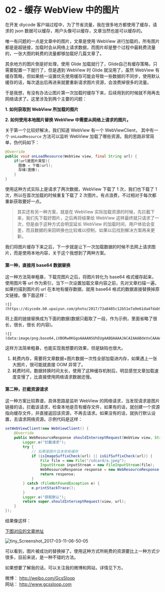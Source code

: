 # 02 - 缓存 WebView 中的图片

在开发 diycode 客户端过程中，为了节省流量，我在很多地方都使用了缓存，请求的 json 数据可以缓存，用户头像可以缓存，文章当然也是可以缓存的。

唯一有问题的一点是文章中的图片，文章是使用 WebView 进行加载的，所有图片都是是超链接，加载时会从网络上请求数据，而图片却是整个过程中最耗费流量的，一张大图的耗费的流量都够加载好几篇文章了。

其余地方的图片倒是好处理，使用 Glide 加载就行了，Glide自己有缓存策略，只需要配置一下就行了，但是遇到 WebView 时 Glide 就没用了，虽然 WebView 有缓存策略，但如果统一设置优先使用缓存可能会导致一些数据的不同步，使用默认缓存的话，每次退出后再进来就要重新请求图片资源，会浪费掉很多的流量。

于是我想，有没有办法让图片第一次加载时缓存下来，后续用到的时候就不用再去网络请求了。这里涉及到两个主要的问题：

**1. 如何获取到 WebView 所加载的图片**

**2. 如何使用本地图片替换 WebView 中需要从网络上请求的图片。**

关于第一个比较好解决，我们知道 WebView 有一个 WebViewClient， 其中有一个 `onLoadResource` 方法可以监听 WebView 加载了哪些资源。我的思路非常简单，伪代码如下：

```java
@Override
public void onLoadResource(WebView view, final String url) {
	if(url是图片类型){
      图像 = 下载(url);
      存储(图像);
	}
}
```

使用这种方式实际上是请求了两次数据，WebView 下载了 1 次，我们也下载了 1 次，所以在首次加载的时候重复下载了 2 次图片。有点浪费，不过相对于每次都重新获取要好一点。

> 其实还有另一种方案，就是在 WebView 实际加载资源的时候，先拦截下来，我们先下载好图片，之后再将结果给 WebView 这样最终就只请求了一次，但是由于这种方式会明显延长 WebView 的加载时间，用户体验会变差，而且数据的来回转换也比较难以控制，如果以后找到解决方案再来更新。

我们将图片缓存下来之后，下一步就是让下一次加载数据的时候不去网上请求图片，而是使用本地内容，关于这个我想到了两种方案。

#### 第一种，直接用 base64 数据替换

这一种方法简单粗暴，下载完图片之后，将图片转化为 base64 格式缓存起来，使用图片等 url 作为索引，当下一次设置加载文章内容之前，先对文章扫描一遍，如果扫描到图片的 url 在本地有缓存数据，就用 base64 格式的数据直接替换掉原文链接。像下面这样：

```
![](https://diycode.b0.upaiyun.com/photo/2017/73a8485c12b51e7a9e61da4fdab94feb.png)
```

将上面的链接替换成为下面的数据(数据只截取了一段，作为示例，里面省略了很长，很长，很长 的内容)。

```
![](data:image/png;base64,iVBORw0KGgoAAAANSUhEUgAABQAAAAJACAIAAABdeVxCAAAAA3NCSVQFBgUzC42AAAAgAElEQVR4nOy9X4hkWZrY95vcE73f3Y2UzmWzRFxRbTqkadgc3IurYYy68T7MmDXsGBm8+6Z98IPBD5bRkx/8LIzxw4KxsWSEWBmtGAvt0jOww1Q/NKoGtZ0p6CFjvDVUtLYbReFOKwJXsveweZn7qeMo8MO5N+JGZlZ19XRlZmTE96OpjrxxI+ReF......)
```

这样方法简单粗暴，也能实现我想要的效果，但是缺陷也很大。

1. 耗费内存，需要将文章数据+图片数据一次性全部加载进内存，如果遇上一张大图片，很可能就直接 OOM 异常了。
2. 耗费时间，数据转换时间太长，使用了这种缓存机制后，明显感觉文章加载速度变慢了，比直接使用网络请求数据还慢。

#### 第二种，拦截资源请求

这一种方案比较靠谱，具体思路是监听 WebView 的网络请求，当发现请求是图片链接的话，拦截该请求，检查本地是否有缓存文件，如果有的话，就创建一个资源指向缓存文件，并直接返回该资源，不再去请求。如果没有的话，就执行默认设置，去请求网络资源。示例代码是这样：

```java
setWebViewClient(new WebViewClient() {
    @Override
    public WebResourceResponse shouldInterceptRequest(WebView view, String url) {
        Logger.e("拦截请求");
        try {
            // 如果是图片且本地有缓存
            if (isImageSuffixCheck(url) || isGifSuffixCheck(url)) {
                File file = new File("/sdcard/a.jpeg");
                InputStream inputStream = new FileInputStream(file);
                WebResourceResponse response = new WebResourceResponse("image/jpeg", "base64", inputStream);
                return response;
            }
        } catch (FileNotFoundException e) {
            e.printStackTrace();
        }
        Logger.e("获取默认");
        return super.shouldInterceptRequest(view, url);
    }
});
```

结果像这样：

[下图对应的文章地址](https://www.diycode.cc/topics/650)

![tiny_Screenshot_2017-03-11-06-50-05](https://ww3.sinaimg.cn/large/006tKfTcly1fdikr4ya6fj308c0etaax.jpg)

可以看到，图片被成功的替换掉了。使用这种方式所耗费的资源要比上一种方式少很多，目前来说，是一种不错的方法。



如果想要了解我的话，可以关注我的微博和网站，详情见下方。

微博： http://weibo.com/GcsSloop  
网站： http://www.gcssloop.com